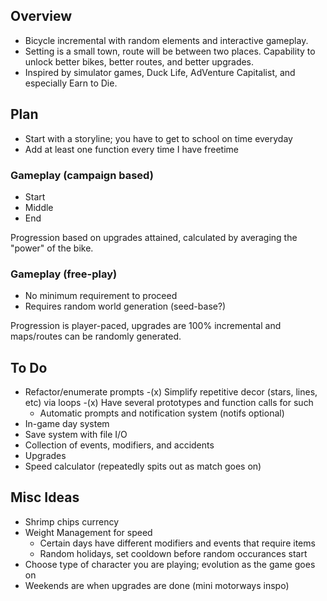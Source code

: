 ## Overview
+ Bicycle incremental with random elements and interactive gameplay.
+ Setting is a small town, route will be between two places. Capability to unlock better bikes, better routes, and better upgrades.
+ Inspired by simulator games, Duck Life, AdVenture Capitalist, and especially Earn to Die.


## Plan
+ Start with a storyline; you have to get to school on time everyday
+ Add at least one function every time I have freetime

### Gameplay (campaign based)
+ Start
+ Middle
+ End

Progression based on upgrades attained, calculated by averaging the "power" of the bike.

### Gameplay (free-play)
+ No minimum requirement to proceed
+ Requires random world generation (seed-base?)    

Progression is player-paced, upgrades are 100% incremental and maps/routes can be randomly generated. 

## To Do
- Refactor/enumerate prompts
    -(x) Simplify repetitive decor (stars, lines, etc) via loops
    -(x) Have several prototypes and function calls for such
    - Automatic prompts and notification system (notifs optional)
- In-game day system
- Save system with file I/O
- Collection of events, modifiers, and accidents
- Upgrades
- Speed calculator (repeatedly spits out as match goes on)


## Misc Ideas
- Shrimp chips currency
- Weight Management for speed
    - Certain days have different modifiers and events that require items
    - Random holidays, set cooldown before random occurances start
- Choose type of character you are playing; evolution as the game goes on
- Weekends are when upgrades are done (mini motorways inspo)